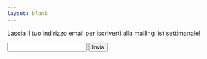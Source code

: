 ```yaml
---
layout: blank
---
```


Lascia il tuo indirizzo email per iscriverti alla mailing list settimanale!


<form action="http://getsimpleform.com/messages?form_api_token=90831c299880fa9f1ef57bcdc611f8dc" method="post">

  
  <input class="form email" rows='1' cols='2' type='text' name='email' />

  <input type='submit' value='Invia' />

</form>